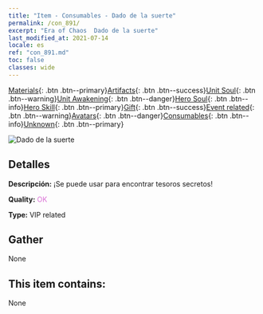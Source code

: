 ```yaml
---
title: "Item - Consumables - Dado de la suerte"
permalink: /con_891/
excerpt: "Era of Chaos  Dado de la suerte"
last_modified_at: 2021-07-14
locale: es
ref: "con_891.md"
toc: false
classes: wide
---
```

 [Materials](/ItemsES/){: .btn .btn--primary}[Artifacts](/ItemsES/Artifacts/){: .btn .btn--success}[Unit Soul](/ItemsES/UnitSoul/){: .btn .btn--warning}[Unit Awakening](/ItemsES/UnitAwakening/){: .btn .btn--danger}[Hero Soul](/ItemsES/HeroSoul/){: .btn .btn--info}[Hero Skill](/ItemsES/HeroSkill/){: .btn .btn--primary}[Gift](/ItemsES/Gift/){: .btn .btn--success}[Event related](/ItemsES/Events/){: .btn .btn--warning}[Avatars](/ItemsES/Avatars/){: .btn .btn--danger}[Consumables](/ItemsES/Consumables/){: .btn .btn--info}[Unknown](/ItemsES/Unknown/){: .btn .btn--primary}

 ![Dado de la suerte](/images/t/i_39985.png)

## Detalles
 **Descripción:** ¡Se puede usar para encontrar tesoros secretos!

 **Quality:** <span style="color: #DA70D6">OK</span>

 **Type:** VIP related

## Gather

  None

## This item contains:

  None

